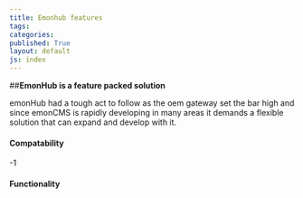 ```yaml
---
title: Emonhub features
tags: 
categories: 
published: True
layout: default
js: index
---
```


##**EmonHub is a feature packed solution**

emonHub had a tough act to follow as the oem gateway set the bar high and since emonCMS is rapidly developing in many areas it demands a flexible solution that can expand and develop with it.

#### Compatability

-1 

#### Functionality

